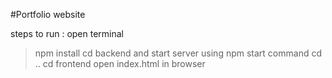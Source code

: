 #Portfolio website

steps to run :
open terminal 
>npm install
>cd backend and start server using npm start command
>cd ..
>cd frontend
open index.html in browser
